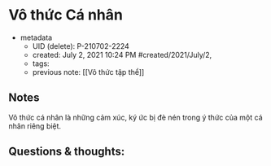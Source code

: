 # Vô thức Cá nhân

- metadata
	- UID (delete): P-210702-2224
	- created: July 2, 2021 10:24 PM #created/2021/July/2,
	- tags:
	- previous note: [[Vô thức tập thể]]

## Notes
Vô thức cá nhân là những cảm xúc, ký ức bị đè nén trong ý thức của một cá nhân riêng biệt. 
## Questions & thoughts:

